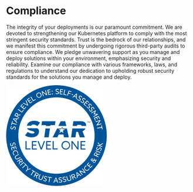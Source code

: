 # Compliance

The integrity of your deployments is our paramount commitment. We are devoted to strengthening our Kubernetes platform to comply with the most stringent security standards. Trust is the bedrock of our relationships, and we manifest this commitment by undergoing rigorous third-party audits to ensure compliance. We pledge unwavering support as you manage and deploy solutions within your environment, emphasizing security and reliability. Examine our compliance with various frameworks, laws, and regulations to understand our dedication to upholding robust security standards for the solutions you manage and deploy.

[![the EDP Badge](assets/star-level1-badge.svg)](https://cloudsecurityalliance.org/star/registry/epam/services/epam-delivery-platform/)
